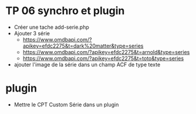
# TP 06 synchro et plugin
- Créer une tache add-serie.php
- Ajouter 3 série
  - https://www.omdbapi.com/?apikey=efdc2275&t=dark%20matter&type=series  
  - https://www.omdbapi.com/?apikey=efdc2275&t=arnold&type=series
  - https://www.omdbapi.com/?apikey=efdc2275&t=toto&type=series
- ajouter l'image de la série dans un champ ACF de type texte

# plugin
- Mettre le CPT Custom Série dans un plugin

